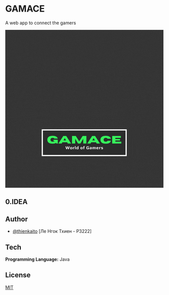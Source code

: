 
# GAMACE

A web app to connect the gamers


![Logo](https://github.com/kaitouz/ESportNetwork/blob/main/Image/logo.gif)



## 0.IDEA




## Author

- [@thienkaito](https://www.github.com/thienkaito) [Ле Нгок Тхиен - P3222]


## Tech

**Programming Language:** Java




## License

[MIT](https://choosealicense.com/licenses/mit/)